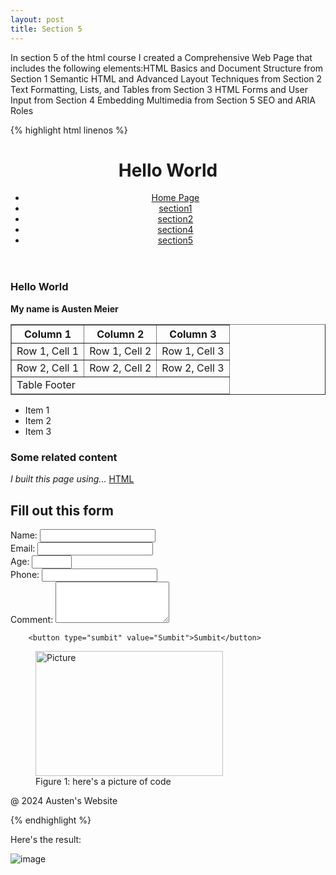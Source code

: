 ```yaml
---
layout: post
title: Section 5
---
```


In section 5 of the html course I created a Comprehensive Web Page that includes the following elements:HTML Basics and Document Structure from Section 1
Semantic HTML and Advanced Layout Techniques from Section 2
Text Formatting, Lists, and Tables from Section 3
HTML Forms and User Input from Section 4
Embedding Multimedia from Section 5
SEO and ARIA Roles

{% highlight html linenos %}

<!DOCTYPE html>
<html>
<head>
   <title>Hello World</title>
   <meta name="description" content="This is a Comprehensive web page"/>
   <meta name = "keywords" content="HTML Basics and Document Structure, Semantic HTML and Advanced Layout Techniques, Text Formatting, Lists, and Tables,
   HTML Forms and User, Embedding Multimedia, SEO and ARIA Roles"/>
</head>
<body>
   <header role="banner">
       <h1>Hello World</h1>
       <nav role="navigation">
           <ul>
               <li><a href="index.html">Home Page</a>
               <li><a href="section1.html">section1</a>
               <li><a href="section2.html">section2</a>
               <li><a href="section4.html">section4</a>
               <li><a href="section5.html">section5</a>
           </ul>
       </nav>
   </header>
   <main role="main">
       <section>
           <article>
               <h1>Hello World</h1>
               <strong>My name is Austen Meier</strong>
           </article>
       </section>
       <section>
           <table border="1">
               <thead>
                   <th>Column 1</th>
                   <th>Column 2</th>
                   <th>Column 3</th>
               </thead>
               <tbody>
                   <tr>
                       <td>Row 1, Cell 1</td>
                       <td>Row 1, Cell 2</td>
                       <td>Row 1, Cell 3</td>
                   </tr>
                   <tr>
                       <td>Row 2, Cell 1</td>
                       <td>Row 2, Cell 2</td>
                       <td>Row 2, Cell 3</td>
                   </tr>
               </tbody>
               <tfoot>
                   <tr>
                       <td colspan="3">Table Footer</td>
                   </tr>
               </tfoot>
           </table>
           <ul>
               <li>Item 1</li>
               <li>Item 2</li>
               <li>Item 3</li>
           </ul>
       </section>
       <section>
       <aside>
           <h1>Some related content</h1>
           <em>I built this page using...</em>
           <u>HTML</u>
       </aside>
   </section>
   <section>
       <h2>Fill out this form</h2>
       <Form action="sumbit.php" method="post" id="myForm">
        <label for="name">Name:</label>
        <input type=""text" id=""name" name=""name required /><br />
        <label for="email">Email:</label>
        <input type="email" id="email" name="email" required /><br />
        <label for="Age">Age:</label>
        <input type="number" id="age" name="age" min="16" max="100" required /><br />
        <label for="phone">Phone:</label>
        <input type="tel" id="phone" name="phone" pattern="[0-9]{3}[0-9]{3}[0-9]{4}"  title="please add your area code." required /><br/>
        <label for="comment">Comment:</label>    
        <textarea id="comment" name="comment" rows="4" required></textarea>

        <button type="sumbit" value="Sumbit">Sumbit</button>
   </section>
   <section>
        <figure>
    <img src="Pictures/image.png" alt="Picture" width="300" height="200"/>
            <figcaption>Figure 1: here's a picture of code</figcaption>
        </figure>
   </section>
       <footer role="contentInfo">@ 2024 Austen's Website</footer>
   </main>
</body>

{% endhighlight %}

Here's the result:



![image](https://github.com/AustenMeier/AustenMeier.github.io/assets/170650572/b2fd4a91-e2f6-446c-afbe-8c271ea6ef8f)

